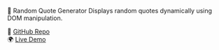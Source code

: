 💬 Random Quote Generator
Displays random quotes dynamically using DOM manipulation.  

🔗 [GitHub Repo](https://github.com/MalakMohamed119/RandomQuote)  
🌍 [Live Demo](https://malakmohamed119.github.io/RandomQuote/)  
